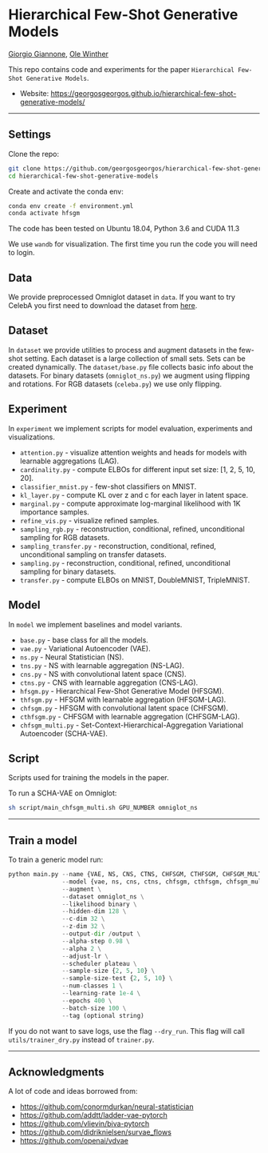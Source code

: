 # Hierarchical Few-Shot Generative Models

[Giorgio Giannone](https://georgosgeorgos.github.io/), [Ole Winther](https://olewinther.github.io/)

This repo contains code and experiments for the paper `Hierarchical Few-Shot Generative Models`.

* Website: https://georgosgeorgos.github.io/hierarchical-few-shot-generative-models/

-------
## Settings

Clone the repo:
```bash
git clone https://github.com/georgosgeorgos/hierarchical-few-shot-generative-models
cd hierarchical-few-shot-generative-models
```

Create and activate the conda env:
```bash
conda env create -f environment.yml
conda activate hfsgm
```

The code has been tested on Ubuntu 18.04, Python 3.6 and CUDA 11.3

We use `wandb` for visualization. 
The first time you run the code you will need to login.

## Data

We provide preprocessed Omniglot dataset in `data`.
If you want to try CelebA you first need to download the dataset from [here](https://drive.google.com/drive/folders/0B7EVK8r0v71pTUZsaXdaSnZBZzg).


## Dataset
In `dataset` we provide utilities to process and augment datasets in the few-shot setting. 
Each dataset is a large collection of small sets. Sets can be created dynamically.
The `dataset/base.py` file collects basic info about the datasets.
For binary datasets (`omniglot_ns.py`) we augment using flipping and rotations. For RGB datasets (`celeba.py`) we use only flipping.

## Experiment

In `experiment` we implement scripts for model evaluation, experiments and visualizations.

* `attention.py` - visualize attention weights and heads for models with learnable aggregations (LAG).
* `cardinality.py` - compute ELBOs for different input set size: [1, 2, 5, 10, 20].
* `classifier_mnist.py` - few-shot classifiers on MNIST.
* `kl_layer.py` - compute KL over z and c for each layer in latent space. 
* `marginal.py` - compute approximate log-marginal likelihood with 1K importance samples.
* `refine_vis.py` - visualize refined samples.
* `sampling_rgb.py` - reconstruction, conditional, refined, unconditional sampling for RGB datasets.
* `sampling_transfer.py` - reconstruction, conditional, refined, unconditional sampling on transfer datasets.
* `sampling.py` - reconstruction, conditional, refined, unconditional sampling for binary datasets.
* `transfer.py` - compute ELBOs on MNIST, DoubleMNIST, TripleMNIST.

## Model
In `model` we implement baselines and model variants.

* `base.py` - base class for all the models.
* `vae.py` - Variational Autoencoder (VAE).
* `ns.py` - Neural Statistician (NS).
* `tns.py` - NS with learnable aggregation (NS-LAG).
* `cns.py` - NS with convolutional latent space (CNS).
* `ctns.py` - CNS with learnable aggregation (CNS-LAG).
* `hfsgm.py` - Hierarchical Few-Shot Generative Model (HFSGM).
* `thfsgm.py` - HFSGM with learnable aggregation (HFSGM-LAG).
* `chfsgm.py` - HFSGM with convolutional latent space (CHFSGM).
* `cthfsgm.py` - CHFSGM with learnable aggregation (CHFSGM-LAG).
* `chfsgm_multi.py` - Set-Context-Hierarchical-Aggregation Variational Autoencoder (SCHA-VAE).

## Script
Scripts used for training the models in the paper.

To run a SCHA-VAE on Omniglot:

```bash
sh script/main_chfsgm_multi.sh GPU_NUMBER omniglot_ns
```

------
## Train a model

To train a generic model run:

```python
python main.py --name {VAE, NS, CNS, CTNS, CHFSGM, CTHFSGM, CHFSGM_MULTISCALE} \
               --model {vae, ns, cns, ctns, chfsgm, cthfsgm, chfsgm_multiscale} \
               --augment \
               --dataset omniglot_ns \
               --likelihood binary \
               --hidden-dim 128 \
               --c-dim 32 \
               --z-dim 32 \
               --output-dir /output \
               --alpha-step 0.98 \
               --alpha 2 \
               --adjust-lr \
               --scheduler plateau \
               --sample-size {2, 5, 10} \
               --sample-size-test {2, 5, 10} \
               --num-classes 1 \
               --learning-rate 1e-4 \
               --epochs 400 \
               --batch-size 100 \
               --tag (optional string)
```

If you do not want to save logs, use the flag `--dry_run`. This flag will call `utils/trainer_dry.py` instead of `trainer.py`.

--------
## Acknowledgments

A lot of code and ideas borrowed from:

* https://github.com/conormdurkan/neural-statistician
* https://github.com/addtt/ladder-vae-pytorch
* https://github.com/vlievin/biva-pytorch
* https://github.com/didriknielsen/survae_flows
* https://github.com/openai/vdvae

